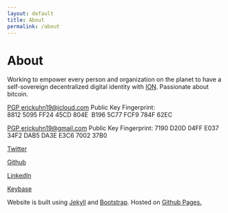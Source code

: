 ```yaml
---
layout: default
title: About
permalink: /about
---
```

# About

Working to empower every person and organization on the planet to have a self-sovereign decentralized digital identity with [ION](https://identity.foundation/ion/). Passionate about bitcoin.

[PGP erickuhn19@icloud.com](/pgp.txt) 
Public Key Fingerprint: 8812 5095 FF24 45CD 804E  B196 5C77 FCF9 784F 62EC

[PGP erickuhn19@gmail.com](/pgpgmail.txt) 
Public Key Fingerprint: 7190 D20D 04FF E037 34F2  DAB5 DA3E E3C6 7002 37B0

[Twitter](https://twitter.com/erickuhn19)

[Github](https://github.com/erickuhn19)

[LinkedIn](https://www.linkedin.com/in/erickuhn19/)

[Keybase](https://keybase.io/erickuhn19)

Website is built using [Jekyll](https://jekyllrb.com) and [Bootstrap](https://getbootstrap.com). Hosted on [Github Pages.](https://pages.github.com)
